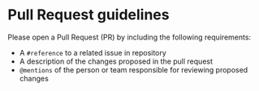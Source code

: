 # Pull Request guidelines

Please open a Pull Request (PR) by including the following requirements:

- A `#reference` to a related issue in repository
- A description of the changes proposed in the pull request
- `@mentions` of the person or team responsible for reviewing proposed changes
